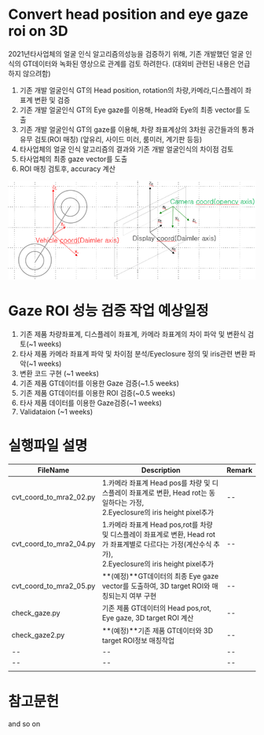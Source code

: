 # Convert head position and eye gaze roi on 3D

2021년타사업체의 얼굴 인식 알고리즘의성능을 검증하기 위해,
기존 개발했던 얼굴 인식의 GT데이터와 녹화된 영상으로 관계를 검토 하려한다.
(대외비 관련된 내용은 언급하지 않으려함)

 1. 기존 개발 얼굴인식 GT의 Head position, rotation의 차량,카메라,디스플레이 좌표계 변환 및 검증
 2. 기존 개발 얼굴인식 GT의 Eye gaze를 이용해, Head와 Eye의 최종 vector를 도출
 3. 기존 개발 얼굴인식 GT의 gaze를 이용해, 차량 좌표계상의 3차원 공간들과의 통과 유무 검토(ROI 매칭)
   (앞유리, 사이드 미러, 룸미러, 계기판 등등)
 4. 타사업체의 얼굴 인식 알고리즘의 결과와 기존 개발 얼굴인식의 차이점 검토
 5. 타사업체의 최종 gaze vector를 도출 
 6. ROI 매칭 검토후, accuracy 계산

<img  src = "./desc/coordinate.png"  width="800px" > 

# Gaze ROI 성능 검증 작업 예상일정
 1. 기존 제품 차량좌표계, 디스플레이 좌표계, 카메라 좌표계의 차이 파악 및 변환식 검토(~1 weeks)
 2. 타사 제품 카메라 좌표계 파악 및 차이점 분석/Eyeclosure 정의 및 iris관련 변환 파악(~1 weeks)
 3. 변환 코드 구현 (~1 weeks)
 4. 기존 제품 GT데이터를 이용한 Gaze 검증(~1.5 weeks)
 5. 기존 제품 GT데이터를 이용한 ROI 검증(~0.5 weeks)
 6. 타사 제품 데이터를 이용한 Gaze검증(~1 weeks)
 7. Validataion (~1 weeks)

# 실행파일 설명
| FileName | Description | Remark |
| --       | --          | --     |
| cvt_coord_to_mra2_02.py|1.카메라 좌표계 Head pos를 차량 및 디스플레이 좌표계로 변환, Head rot는 동일하다는 가정, <BR>2.Eyeclosure의 iris height pixel추가| --|
| cvt_coord_to_mra2_04.py |1.카메라 좌표계 Head pos,rot를 차량 및 디스플레이 좌표계로 변환, Head rot가 좌표계별로 다르다는 가정(계산수식 추가),<BR> 2.Eyeclosure의 iris height pixel추가| --|
| cvt_coord_to_mra2_05.py |**(예정)**GT데이터의 최종 Eye gaze vector를 도출하여, 3D target ROI와 매칭되는지 여부 구현| --|
| check_gaze.py |기존 제품 GT데이터의 Head pos,rot, Eye gaze, 3D target ROI 계산| --|
| check_gaze2.py |**(예정)**기존 제품 GT데이터와 3D target ROI정보 매칭작업| --|
| -- |--| --|
| -- |--| --|
|   |   |   |
 
 
# 참고문헌
and so on